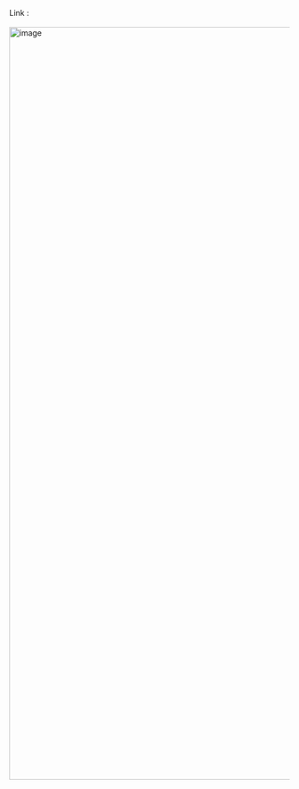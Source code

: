 Link : 
<br/>
<br/>
<img width="1351" alt="image" src="https://github.com/Sandunjayasekar/Digital-clock/assets/73893725/c48b915f-88f5-40ad-9c82-621da255e9b3">
